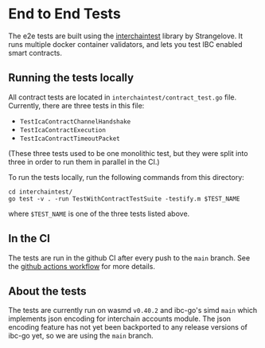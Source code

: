 # End to End Tests

The e2e tests are built using the [interchaintest](https://github.com/strangelove-ventures/interchaintest) library by Strangelove. It runs multiple docker container validators, and lets you test IBC enabled smart contracts.

## Running the tests locally

All contract tests are located in `interchaintest/contract_test.go` file. Currently, there are three tests in this file:

- `TestIcaContractChannelHandshake`
- `TestIcaContractExecution`
- `TestIcaContractTimeoutPacket`

(These three tests used to be one monolithic test, but they were split into three in order to run them in parallel in the CI.)

To run the tests locally, run the following commands from this directory:

```text
cd interchaintest/
go test -v . -run TestWithContractTestSuite -testify.m $TEST_NAME
```

where `$TEST_NAME` is one of the three tests listed above.

## In the CI

The tests are run in the github CI after every push to the `main` branch. See the [github actions workflow](https://github.com/srdtrk/cw-ica-controller/blob/main/.github/workflows/e2e.yml) for more details.

## About the tests

The tests are currently run on wasmd `v0.40.2` and ibc-go's simd `main` which implements json encoding for interchain accounts module. The json encoding feature has not yet been backported to any release versions of ibc-go yet, so we are using the `main` branch.

